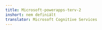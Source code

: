 ```yaml
---
title: Microsoft-powerapps-terv-2
inshort: nem definiált
translator: Microsoft Cognitive Services
---
```




